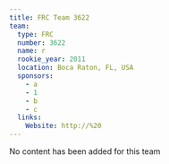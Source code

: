 ```yaml
---
title: FRC Team 3622
team:
  type: FRC
  number: 3622
  name: r
  rookie_year: 2011
  location: Boca Raton, FL, USA
  sponsors:
    - a
    - 1
    - b
    - c
  links:
    Website: http://%20
---
```

No content has been added for this team